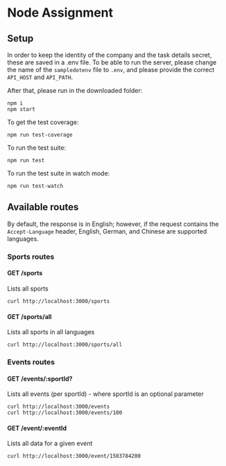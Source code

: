 # Node Assignment

## Setup

In order to keep the identity of the company and the task details secret, these are saved in a .env file. To be able to run the server, please change the name of the `sampledotenv` file to `.env`, and please provide the correct `API_HOST` and `API_PATH`.

After that, please run in the downloaded folder:
```
npm i
npm start
```

To get the test coverage:
```
npm run test-coverage
```

To run the test suite:
```
npm run test
```

To run the test suite in watch mode:
```
npm run test-watch
```

## Available routes

By default, the response is in English; however, if the request contains the `Accept-Language` header, English, German, and Chinese are supported languages.

### Sports routes

#### GET /sports

Lists all sports
```
curl http://localhost:3000/sports
```

#### GET /sports/all

Lists all sports in all languages
```
curl http://localhost:3000/sports/all
```

### Events routes

#### GET /events/:sportId?

Lists all events (per sportId) - where sportId is an optional parameter
```
curl http://localhost:3000/events
curl http://localhost:3000/events/100
```

#### GET /event/:eventId
Lists all data for a given event
```
curl http://localhost:3000/event/1503784200
```
